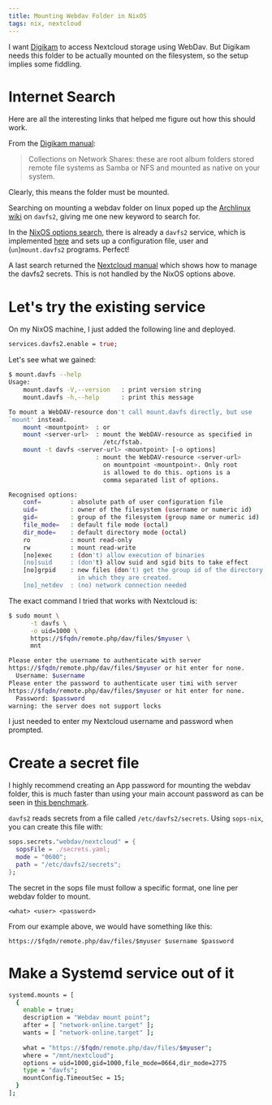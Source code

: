 ```yaml
---
title: Mounting Webdav Folder in NixOS
tags: nix, nextcloud
---
```


I want [Digikam][digikam_home] to access Nextcloud storage using WebDav. But Digikam needs this folder to be
actually mounted on the filesystem, so the setup implies some fiddling.

# Internet Search

Here are all the interesting links that helped me figure out how this should work.

From the [Digikam manual][digikam_manual]:

> Collections on Network Shares: these are root album folders stored remote file systems as Samba or
> NFS and mounted as native on your system.

Clearly, this means the folder must be mounted.

Searching on mounting a webdav folder on linux poped up the [Archlinux wiki][archlinux_wiki] on
`davfs2`, giving me one new keyword to search for.

In the [NixOS options search][nixos_option], there is already a `davfs2` service, which is
implemented [here][davfs2_module] and sets up a configuration file, user and (`un`)`mount.davfs2`
programs. Perfect!

A last search returned the [Nextcloud manual][nextcloud_manual] which shows how to manage the davfs2 secrets. This
is not handled by the NixOS options above.

[digikam_home]: https://www.digikam.org
[digikam_manual]: https://docs.digikam.org/en/setup_application/collections_settings.html#setup-root-album-folders
[archlinux_wiki]: https://wiki.archlinux.org/title/Davfs2
[nixos_option]: https://search.nixos.org/options?channel=23.05&size=50&sort=relevance&type=packages&query=davfs2
[davfs2_module]: https://github.com/NixOS/nixpkgs/blob/nixos-23.05/nixos/modules/services/network-filesystems/davfs2.nix
[nextcloud_manual]: https://docs.nextcloud.com/server/20/user_manual/en/files/access_webdav.html#creating-webdav-mounts-on-the-linux-command-line

# Let's try the existing service

On my NixOS machine, I just added the following line and deployed.

```nix
services.davfs2.enable = true;
```

Let's see what we gained:

```bash
$ mount.davfs --help
Usage:
    mount.davfs -V,--version   : print version string
    mount.davfs -h,--help      : print this message

To mount a WebDAV-resource don't call mount.davfs directly, but use
`mount' instead.
    mount <mountpoint>  : or
    mount <server-url>  : mount the WebDAV-resource as specified in
                          /etc/fstab.
    mount -t davfs <server-url> <mountpoint> [-o options]
                        : mount the WebDAV-resource <server-url>
                          on mountpoint <mountpoint>. Only root
                          is allowed to do this. options is a
                          comma separated list of options.

Recognised options:
    conf=        : absolute path of user configuration file
    uid=         : owner of the filesystem (username or numeric id)
    gid=         : group of the filesystem (group name or numeric id)
    file_mode=   : default file mode (octal)
    dir_mode=    : default directory mode (octal)
    ro           : mount read-only
    rw           : mount read-write
    [no]exec     : (don't) allow execution of binaries
    [no]suid     : (don't) allow suid and sgid bits to take effect
    [no]grpid    : new files (don't) get the group id of the directory
                   in which they are created.
    [no]_netdev  : (no) network connection needed
```

The exact command I tried that works with Nextcloud is:

```bash
$ sudo mount \
      -t davfs \
      -o uid=1000 \
      https://$fqdn/remote.php/dav/files/$myuser \
      mnt

Please enter the username to authenticate with server
https://$fqdn/remote.php/dav/files/$myuser or hit enter for none.
  Username: $username
Please enter the password to authenticate user timi with server
https://$fqdn/remote.php/dav/files/$myuser or hit enter for none.
  Password: $password
warning: the server does not support locks
```

I just needed to enter my Nextcloud username and password when prompted.

# Create a secret file

I highly recommend creating an App password for mounting the webdav folder, this is much faster than
using your main account password as can be seen in [this benchmark][benchmark].

[benchmark]: https://github.com/nextcloud/server/issues/32729#issuecomment-1556667151

`davfs2` reads secrets from a file called `/etc/davfs2/secrets`. Using `sops-nix`, you can create
this file with:

```nix
sops.secrets."webdav/nextcloud" = {
  sopsFile = ./secrets.yaml;
  mode = "0600";
  path = "/etc/davfs2/secrets";
};
```

The secret in the sops file must follow a specific format, one line per webdav folder to mount.

```
<what> <user> <password>
```

From our example above, we would have something like this:

```
https://$fqdn/remote.php/dav/files/$myuser $username $password
```

# Make a Systemd service out of it

```bash
systemd.mounts = [
  {
    enable = true;
    description = "Webdav mount point";
    after = [ "network-online.target" ];
    wants = [ "network-online.target" ];
  
    what = "https://$fqdn/remote.php/dav/files/$myuser";
    where = "/mnt/nextcloud";
    options = uid=1000,gid=1000,file_mode=0664,dir_mode=2775
    type = "davfs";
    mountConfig.TimeoutSec = 15;
  }
];
```
